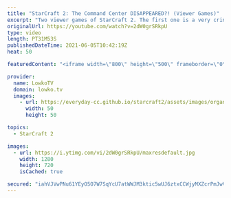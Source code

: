 ```yaml
---
title: "StarCraft 2: The Command Center DISAPPEARED?! (Viewer Games)"
excerpt: "Two viewer games of StarCraft 2. The first one is a very cringy Terran versus Protoss between two players in Silver/Bronze League. The second is a Terran versus Protoss in Platinum League that starts off with both players cheesing each other.  Support my work on Patreon: http://www.patreon.com/lowkotv"
originalUrl: https://youtube.com/watch?v=2dW0grSRkpU
type: video
length: PT31M53S
publishedDateTime: 2021-06-05T10:42:19Z
heat: 50

featuredContent: "<iframe width=\"800\" height=\"500\" frameborder=\"0\" src=\"https://www.youtube.com/embed/2dW0grSRkpU\" allow=\"accelerometer; autoplay; encrypted-media; gyroscope; picture-in-picture\" allowfullscreen></iframe>"

provider:
  name: LowkoTV
  domain: lowko.tv
  images:
    - url: https://everyday-cc.github.io/starcraft2/assets/images/organizations/lowko.tv-50x50.jpg
      width: 50
      height: 50

topics:
  - StarCraft 2

images:
  - url: https://i.ytimg.com/vi/2dW0grSRkpU/maxresdefault.jpg
    width: 1280
    height: 720
    isCached: true

secured: "iahVJVwPNu61YEyO5O7W7SqYcU7atWWJM3ktic5wUJ6ztxCCWjyMXZcrPmJwVeOFU9PNg78a2mP+LtIy9KmJZxi9DV1G6ALmv9B7Cz46vBeXHWfof08DxtSc0hXttvnaN1SBbCghXRES19z4MEFJXg0FkrQSgyftcPYUnyzYHNbnBAvoj6ScMaLA0F2akN16U1toXSi1VR//rJ8o7MXpGkVSwQwQBUOqt1/KheU6DXXLOj0WdFK17xZekAf7BlSjRk4rXQQBj84G2leSkHmLujhem7imj7bDoWNFJEcPm+if6iZUL+BJskACAH149aLCI4/It/Ac6dCKMv8m3Ah9XrQVWpavfqBmvSD0uUa1mLniQA5wItlqPEUFPq1/CMsW0tIylHwOANQGpN04E6VWjS04LIGaOo57IAVlQBBK7Y5f/KCP5X9sm9e+7biM1zYs;u/8bQvar0K30mQ3ipi9kyA=="
---
```


